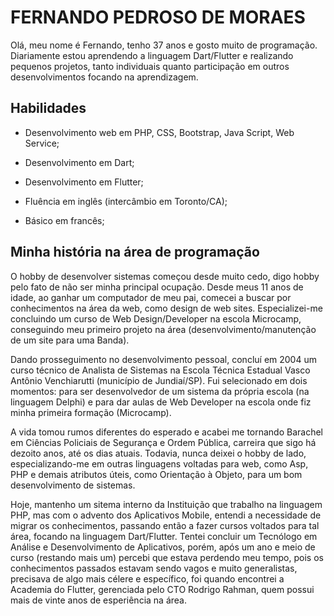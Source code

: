 # FERNANDO PEDROSO DE MORAES

Olá, meu nome é Fernando, tenho 37 anos e gosto muito de programação. Diariamente estou aprendendo a linguagem Dart/Flutter e realizando pequenos projetos, tanto individuais quanto participação em outros desenvolvimentos focando na aprendizagem.

## Habilidades

- Desenvolvimento web em PHP, CSS, Bootstrap, Java Script, Web Service;

- Desenvolvimento em Dart;

- Desenvolvimento em Flutter;

- Fluência em inglês (intercâmbio em Toronto/CA);

- Básico em francês;


## Minha história na área de programação

O hobby de desenvolver sistemas começou desde muito cedo, digo hobby pelo fato de não ser minha principal ocupação. Desde meus 11 anos de idade, ao ganhar um computador de meu pai, comecei a buscar por conhecimentos na área da web, como design de web sites. Especializei-me concluindo um curso de Web Design/Developer na escola Microcamp, conseguindo meu primeiro projeto na área (desenvolvimento/manutenção de um site para uma Banda). 

Dando prosseguimento no desenvolvimento pessoal, concluí em 2004 um curso técnico de Analista de Sistemas na Escola Técnica Estadual Vasco Antônio Venchiarutti (município de Jundiaí/SP). Fui selecionado em dois momentos: para ser desenvolvedor de um sistema da própria escola (na linguagem Delphi) e para dar aulas de Web Developer na escola onde fiz minha primeira formação (Microcamp).

A vida tomou rumos diferentes do esperado e acabei me tornando Barachel em Ciências Policiais de Segurança e Ordem Pública, carreira que sigo há dezoito anos, até os dias atuais. Todavia, nunca deixei o hobby de lado, especializando-me em outras linguagens voltadas para web, como Asp, PHP e demais atributos úteis, como Orientação à Objeto, para um bom desenvolvimento de sistemas.

Hoje, mantenho um sitema interno da Instituição que trabalho na linguagem PHP, mas com o advento dos Aplicativos Mobile, entendi a necessidade de migrar os conhecimentos, passando então a fazer cursos voltados para tal área, focando na linguagem Dart/Flutter. Tentei concluir um Tecnólogo em Análise e Desenvolvimento de Aplicativos, porém, após um ano e meio de curso (restando mais um) percebi que estava perdendo meu tempo, pois os conhecimentos passados estavam sendo vagos e muito generalistas, precisava de algo mais célere e específico, foi quando encontrei a Academia do Flutter, gerenciada pelo CTO Rodrigo Rahman, quem possui mais de vinte anos de esperiência na área.
